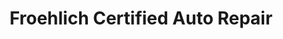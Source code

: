 ---
title: "Froehlich Certified Auto Repair"
url: /bellville/froehlich-certified-auto-repair/
shop: car repair
---